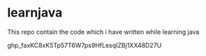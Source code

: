# learnjava
This repo contain the code which i have written while learning java

ghp_faxKC8xK5Tp57T6W7ps9HfLesqIZBj1XX48D27U
